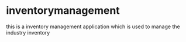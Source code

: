 # inventorymanagement
this is a inventory management application which is used to manage the industry inventory 
